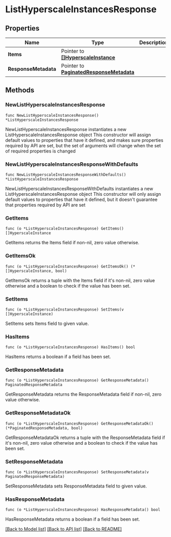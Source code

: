 # ListHyperscaleInstancesResponse

## Properties

Name | Type | Description | Notes
------------ | ------------- | ------------- | -------------
**Items** | Pointer to [**[]HyperscaleInstance**](HyperscaleInstance.md) |  | [optional] 
**ResponseMetadata** | Pointer to [**PaginatedResponseMetadata**](PaginatedResponseMetadata.md) |  | [optional] 

## Methods

### NewListHyperscaleInstancesResponse

`func NewListHyperscaleInstancesResponse() *ListHyperscaleInstancesResponse`

NewListHyperscaleInstancesResponse instantiates a new ListHyperscaleInstancesResponse object
This constructor will assign default values to properties that have it defined,
and makes sure properties required by API are set, but the set of arguments
will change when the set of required properties is changed

### NewListHyperscaleInstancesResponseWithDefaults

`func NewListHyperscaleInstancesResponseWithDefaults() *ListHyperscaleInstancesResponse`

NewListHyperscaleInstancesResponseWithDefaults instantiates a new ListHyperscaleInstancesResponse object
This constructor will only assign default values to properties that have it defined,
but it doesn't guarantee that properties required by API are set

### GetItems

`func (o *ListHyperscaleInstancesResponse) GetItems() []HyperscaleInstance`

GetItems returns the Items field if non-nil, zero value otherwise.

### GetItemsOk

`func (o *ListHyperscaleInstancesResponse) GetItemsOk() (*[]HyperscaleInstance, bool)`

GetItemsOk returns a tuple with the Items field if it's non-nil, zero value otherwise
and a boolean to check if the value has been set.

### SetItems

`func (o *ListHyperscaleInstancesResponse) SetItems(v []HyperscaleInstance)`

SetItems sets Items field to given value.

### HasItems

`func (o *ListHyperscaleInstancesResponse) HasItems() bool`

HasItems returns a boolean if a field has been set.

### GetResponseMetadata

`func (o *ListHyperscaleInstancesResponse) GetResponseMetadata() PaginatedResponseMetadata`

GetResponseMetadata returns the ResponseMetadata field if non-nil, zero value otherwise.

### GetResponseMetadataOk

`func (o *ListHyperscaleInstancesResponse) GetResponseMetadataOk() (*PaginatedResponseMetadata, bool)`

GetResponseMetadataOk returns a tuple with the ResponseMetadata field if it's non-nil, zero value otherwise
and a boolean to check if the value has been set.

### SetResponseMetadata

`func (o *ListHyperscaleInstancesResponse) SetResponseMetadata(v PaginatedResponseMetadata)`

SetResponseMetadata sets ResponseMetadata field to given value.

### HasResponseMetadata

`func (o *ListHyperscaleInstancesResponse) HasResponseMetadata() bool`

HasResponseMetadata returns a boolean if a field has been set.


[[Back to Model list]](../README.md#documentation-for-models) [[Back to API list]](../README.md#documentation-for-api-endpoints) [[Back to README]](../README.md)


